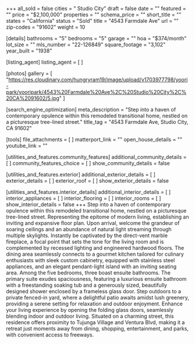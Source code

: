 +++
all_sold = false
cities = " Studio City"
draft = false
date = ""
featured = ""
price = "$2,100,000"
properties = ""
schema_price = ""
short_title = ""
states = "California"
status = "Sold"
title = "4543 Farmdale Ave"
url = ""
zip-codes = "91602"
weight = 10

[details]
bathrooms = "5"
bedrooms = "5"
garage = ""
hoa = "$374/month"
lot_size = ""
mls_number = "22-126849"
square_footage = "3,102"
year_built = "1938"

[listing_agent]
listing_agent = [ ]

[photos]
gallery = [
  "https://res.cloudinary.com/hungryram19/image/upload/v1703977798/yoori-park/yooripark/4543%20Farmdale%20Ave%2C%20Studio%20City%2C%20CA%2091602/5.jpg"
]

[search_engine_optimization]
meta_description = "Step into a haven of contemporary opulence within this remodeled transitional home, nestled on a picturesque tree-lined street."
title_tag = "4543 Farmdale Ave, Studio City, CA 91602"

[tools]
file_attachments = [ ]
matterport_link = ""
open_house_details = ""
youtube_link = ""

[utilities_and_features.community_features]
additional_community_details = [ ]
community_features_choice = [ ]
show_community_details = false

[utilities_and_features.exterior]
additional_exterior_details = [ ]
exterior_details = [ ]
exterior_roof = [ ]
show_exterior_details = false

[utilities_and_features.interior_details]
additional_interior_details = [ ]
interior_appliances = [ ]
interior_flooring = [ ]
interior_rooms = [ ]
show_interior_details = false
+++
Step into a haven of contemporary opulence within this remodeled transitional home, nestled on a picturesque tree-lined street. Representing the epitome of modern living, establishing an inviting and expansive floor plan. Upon arrival, welcome the grandeur of soaring ceilings and an abundance of natural light streaming through multiple skylights. Instantly be captivated by the direct-vent marble fireplace, a focal point that sets the tone for the living room and is complemented by recessed lighting and engineered hardwood floors. The dining area seamlessly connects to a gourmet kitchen tailored for culinary enthusiasts with sleek custom cabinetry, equipped with stainless steel appliances, and an elegant pendant-light island with an inviting seating area. Among the five bedrooms, three boast ensuite bathrooms. The primary suite exudes spaciousness, featuring a luxurious ensuite bathroom with a freestanding soaking tub and a generously sized, beautifully designed shower enclosed by a frameless glass door. Step outdoors to a private fenced-in yard, where a delightful patio awaits amidst lush greenery, providing a serene setting for relaxation and outdoor enjoyment. Enhance your living experience by opening the folding glass doors, seamlessly blending indoor and outdoor living. Situated on a charming street, this residence offers proximity to Tujunga Village and Ventura Blvd, making it a retreat just moments away from dining, shopping, entertainment, and parks, with convenient access to freeways.
